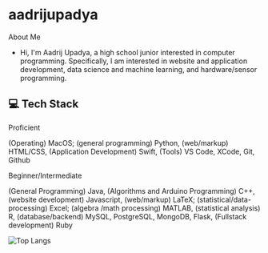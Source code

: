 # aadrijupadya

About Me

* Hi, I'm Aadrij Upadya, a high school junior interested in computer programming. Specifically, I am interested in website and application development, data science and machine learning, and hardware/sensor programming.

## 💻 Tech Stack

Proficient

(Operating) MacOS; (general programming) Python, (web/markup) HTML/CSS, (Application Development) Swift, (Tools) VS Code, XCode, Git, Github

Beginner/Intermediate

(General Programming) Java, (Algorithms and Arduino Programming) C++, (website development) Javascript, (web/markup) LaTeX; (statistical/data-processing) Excel; (algebra /math processing) MATLAB, (statistical analysis) R, (database/backend) MySQL, PostgreSQL, MongoDB, Flask, (Fullstack development) Ruby


![Top Langs](https://github-readme-stats.vercel.app/api/top-langs/?username=aadrijupadya&theme=tokyonight)
